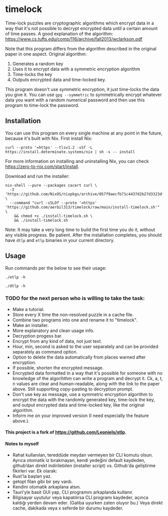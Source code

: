 # timelock

Time-lock puzzles are cryptographic algorithms which encrypt data in a way that it's not possible to decrypt encrypted data until a certain amount of time passes. A good explanation of the algorithm:
https://www.cs.tufts.edu/comp/116/archive/fall2013/wclarkson.pdf

Note that this program differs from the algorithm described in the original paper in one aspect. Original algorithm:
1. Generates a random key
2. Uses it to encrypt data with a symmetric encryption algorithm
3. Time-locks the key
4. Outputs encrypted data and time-locked key.

This program doesn't use symmetric encryption, it just time-locks the data you give it. You can use `gpg --symmetric` to symmetrically encrypt whatever data you want with a random numerical password and then use this program to time-lock the password.

## Installation

You can use this program on every single machine at any point in the future, because it's built with Nix. First install Nix:
```
curl --proto '=https' --tlsv1.2 -sSf -L https://install.determinate.systems/nix | sh -s -- install
```
For more information on installing and uninstalling Nix, you can check <https://zero-to-nix.com/start/install>.

Download and run the installer:
```
nix-shell --pure --packages cacert curl \
  -I 'https://github.com/NixOS/nixpkgs/archive/057f9aecfb71c4437d2b27d3323df7f93c010b7e.tar.gz' \
  --command "curl -sSLOf --proto '=https' 'https://github.com/aerbil313/timelock/raw/main/install-timelock.sh'" \
    && chmod +x ./install-timelock.sh \
    && ./install-timelock.sh
```

Note: It may take a very long time to build the first time you do it, without any visible progress. Be patient.
After the installation completes, you should have `dtlp` and `etlp` binaries in your current directory.

## Usage
Run commands per the below to see their usage:

`./etlp -h`

`./dtlp -h`

### TODO for the next person who is willing to take the task:

* Make a tutorial.
* Store every X time the non-resolved puzzle in a cache file.
* Combine two programs into one and rename it to "timelock".
* Make an installer.
* More explanatory and clean usage info.
* Decryption progess bar.
* Encrypt from any kind of data, not just text.
* Hour, min, second is asked to the user separately and can be provided separately as command option.
* Option to delete the data automatically from places warned after encryption.
* If possible, shorten the encrypted message.
* Encrypted data formatted in a way that it's possible for someone with no knowledge of the algorihthm can write a program and decrypt it. Ck, a, t, n values are clear and human-readable, along with the link to the paper above. Still supporting copy-pasting to decryption prompt.
* Don't use key as message, use a symmetric encryption algorithm to encrypt the data with the randomly generated key, time-lock the key, and output encrypted data and time-locked key, like the original algorithm. 
* Inform me on your improved version (I need especially the feature above.).

#### This project is a fork of https://github.com/Leoniels/stlp.

#### Notes to myself
* Rahat kullanılan, tereddüde meydan vermeyen bir CLI komutu olsun. Ayrıca otomatik iz bırakmayan, kendi yedeğini default kaydeden, github’dan direkt indirilebilen (installer script) vs. Github'da geliştirme fikirleri var. Ek olarak:
* Rust'la baştan yaz. 
* getopt filan gibi bir şey vardı.
* Kendini otomatik arkaplana atsın.
* Tauri’yle basit GUI yap, CLI programını arkaplanda kullanır.
* Bilgisayar uyutulur veya kapatılırsa CLI programı kaydeder, açınca kaldığı yerden devam eder. (Galiba uyurken zaten oluyor bu.) Veya direkt cache, dakikada veya x seferde bir durumu kaydeder.
